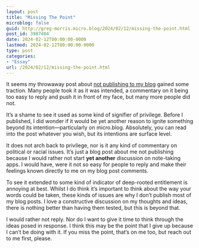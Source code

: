 ```yaml
---
layout: post
title: "Missing The Point"
microblog: false
guid: http://greg-morris.micro.blog/2024/02/12/missing-the-point.html
post_id: 3987404
date: 2024-02-12T00:00:00-0000
lastmod: 2024-02-12T00:00:00-0000
type: post
categories:
- "Essay"
url: /2024/02/12/missing-the-point.html
---
```

It seems my throwaway post about [not publishing to my blog](/2024/02/09/self-censoring.html) gained some traction. Many people took it as it was intended, a commentary on it being too easy to reply and push it in front of my face, but many more people did not. 

It’s a shame to see it used as some kind of signifier of privilege. Before I published, I did wonder if it would be yet another reason to ignite something beyond its intention—particularly on micro.blog. Absolutely, you can read into the post whatever you wish, but its intentions are surface level.

It does not arch back to privilege, nor is it any kind of commentary on political or racial issues. It’s just a blog post about me not publishing because I would rather not start **yet another** discussion on note-taking apps. I would have, were it not so easy for people to reply and make their feelings known directly to me on my blog post comments.

To see it extended to some kind of indicator of deep-rooted entitlement is annoying at best. Whilst I do think it’s important to think about the way your words could be taken, these kinds of issues are why I don’t publish most of my blog posts. I love a constructive discussion on my thoughts and ideas, there is nothing better than having them tested, but this is beyond that.

I would rather not reply. Nor do I want to give it time to think through the ideas posed in response. I think this may be the point that I give up because I can’t be doing with it. If you miss the point, that’s on me too, but reach out to me first, please.
